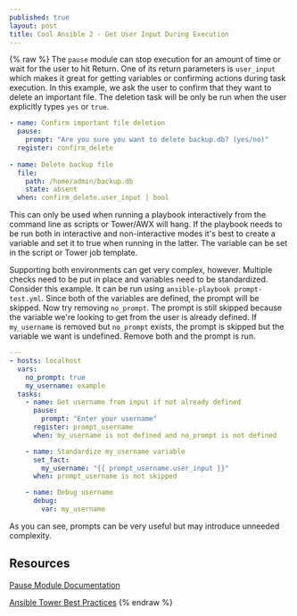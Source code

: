 ```yaml
---
published: true
layout: post
title: Cool Ansible 2 - Get User Input During Execution
---
```

{% raw %}
The `pause` module can stop execution for an amount of time or wait for the user to hit Return. One of its return parameters is `user_input` which makes it great for getting variables or confirming actions during task execution. In this example, we ask the user to confirm that they want to delete an important file. The deletion task will be only be run when the user explicitly types `yes` or `true`.

```yaml
- name: Confirm important file deletion
  pause:
    prompt: "Are you sure you want to delete backup.db? (yes/no)"
  register: confirm_delete
  
- name: Delete backup file
  file:
    path: /home/admin/backup.db
    state: absent
  when: confirm_delete.user_input | bool
```

This can only be used when running a playbook interactively from the command line as scripts or Tower/AWX will hang. If the playbook needs to be run both in interactive and non-interactive modes it's best to create a variable and set it to true when running in the latter. The variable can be set in the script or Tower job template.

Supporting both environments can get very complex, however. Multiple checks need to be put in place and variables need to be standardized. Consider this example. It can be run using `ansible-playbook prompt-test.yml`. Since both of the variables are defined, the prompt will be skipped. Now try removing `no_prompt`. The prompt is still skipped because the variable we're looking to get from the user is already defined. If `my_username` is removed but `no_prompt` exists, the prompt is skipped but the variable we want is undefined. Remove both and the prompt is run.

```yaml
---
- hosts: localhost
  vars:
    no_prompt: true
    my_username: example
  tasks:
    - name: Get username from input if not already defined
      pause:
        prompt: "Enter your username"
      register: prompt_username
      when: my_username is not defined and no_prompt is not defined

    - name: Standardize my_username variable
      set_fact:
        my_username: "{{ prompt_username.user_input }}"
      when: prompt_username is not skipped

    - name: Debug username
      debug:
        var: my_username
```  

As you can see, prompts can be very useful but may introduce unneeded complexity.

## Resources

[Pause Module Documentation](https://docs.ansible.com/ansible/latest/modules/pause_module.html)

[Ansible Tower Best Practices](https://docs.ansible.com/ansible-tower/latest/html/userguide/best_practices.html)
{% endraw %}